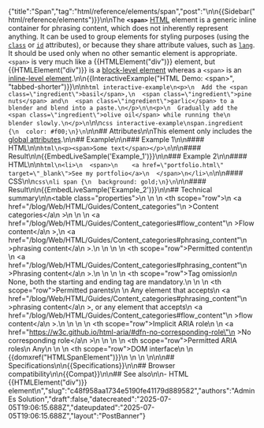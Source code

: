 {"title":"Span","tag":"html/reference/elements/span","post":"\n\n{{Sidebar(\"html/reference/elements\")}}\n\nThe **`<span>`** [HTML](/blog/Web/HTML) element is a generic inline container for phrasing content, which does not inherently represent anything. It can be used to group elements for styling purposes (using the [`class`](/blog/Web/HTML/Reference/Global_attributes/class) or [`id`](/blog/Web/HTML/Reference/Global_attributes/id) attributes), or because they share attribute values, such as [`lang`](/blog/Web/HTML/Reference/Global_attributes/lang). It should be used only when no other semantic element is appropriate. `<span>` is very much like a {{HTMLElement(\"div\")}} element, but {{HTMLElement(\"div\")}} is a [block-level element](/blog/Glossary/Block-level_content) whereas a `<span>` is an [inline-level element](/blog/Glossary/Inline-level_content).\n\n{{InteractiveExample(\"HTML Demo: &lt;span&gt;\", \"tabbed-shorter\")}}\n\n```html interactive-example\n<p>\n  Add the <span class=\"ingredient\">basil</span>,\n  <span class=\"ingredient\">pine nuts</span> and\n  <span class=\"ingredient\">garlic</span> to a blender and blend into a paste.\n</p>\n\n<p>\n  Gradually add the <span class=\"ingredient\">olive oil</span> while running the\n  blender slowly.\n</p>\n```\n\n```css interactive-example\nspan.ingredient {\n  color: #f00;\n}\n```\n\n## Attributes\n\nThis element only includes the [global attributes](/blog/Web/HTML/Reference/Global_attributes).\n\n## Example\n\n### Example 1\n\n#### HTML\n\n```html\n<p><span>Some text</span></p>\n```\n\n#### Result\n\n{{EmbedLiveSample('Example_1')}}\n\n### Example 2\n\n#### HTML\n\n```html\n<li>\n  <span>\n    <a href=\"portfolio.html\" target=\"_blank\">See my portfolio</a>\n  </span>\n</li>\n```\n\n#### CSS\n\n```css\nli span {\n  background: gold;\n}\n```\n\n#### Result\n\n{{EmbedLiveSample('Example_2')}}\n\n## Technical summary\n\n<table class=\"properties\">\n  <tbody>\n    <tr>\n      <th scope=\"row\">\n        <a href=\"/blog/Web/HTML/Guides/Content_categories\"\n          >Content categories</a\n        >\n      </th>\n      <td>\n        <a href=\"/blog/Web/HTML/Guides/Content_categories#flow_content\"\n          >Flow content</a\n        >,\n        <a href=\"/blog/Web/HTML/Guides/Content_categories#phrasing_content\"\n          >phrasing content</a\n        >.\n      </td>\n    </tr>\n    <tr>\n      <th scope=\"row\">Permitted content</th>\n      <td>\n        <a href=\"/blog/Web/HTML/Guides/Content_categories#phrasing_content\"\n          >Phrasing content</a\n        >.\n      </td>\n    </tr>\n    <tr>\n      <th scope=\"row\">Tag omission</th>\n      <td>None, both the starting and ending tag are mandatory.</td>\n    </tr>\n    <tr>\n      <th scope=\"row\">Permitted parents</th>\n      <td>\n        Any element that accepts\n        <a href=\"/blog/Web/HTML/Guides/Content_categories#phrasing_content\"\n          >phrasing content</a\n        >, or any element that accepts\n        <a href=\"/blog/Web/HTML/Guides/Content_categories#flow_content\"\n          >flow content</a\n        >.\n      </td>\n    </tr>\n    <tr>\n      <th scope=\"row\">Implicit ARIA role</th>\n      <td>\n        <a href=\"https://w3c.github.io/html-aria/#dfn-no-corresponding-role\"\n          >No corresponding role</a\n        >\n      </td>\n    </tr>\n    <tr>\n      <th scope=\"row\">Permitted ARIA roles</th>\n      <td>Any</td>\n    </tr>\n    <tr>\n      <th scope=\"row\">DOM interface</th>\n      <td>\n        {{domxref(\"HTMLSpanElement\")}}\n      </td>\n    </tr>\n  </tbody>\n</table>\n\n## Specifications\n\n{{Specifications}}\n\n## Browser compatibility\n\n{{Compat}}\n\n## See also\n\n- HTML {{HTMLElement(\"div\")}} element\n","slug":"c48f958aa1734e5190fe41179d889582","authors":"Admin Es Solution","draft":false,"datecreated":"2025-07-05T19:06:15.688Z","dateupdated":"2025-07-05T19:06:15.688Z","layout":"PostBanner"}